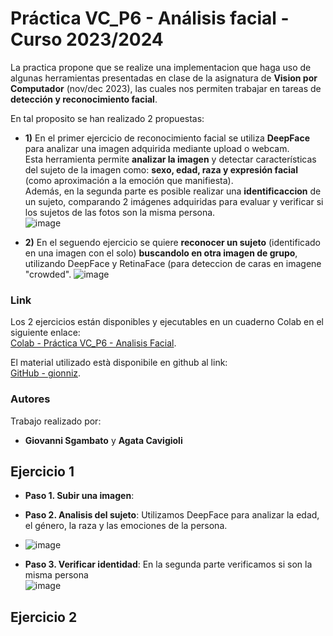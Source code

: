 # Práctica VC_P6 - Análisis facial - Curso 2023/2024

La practica propone que se realize una implementacion que haga uso de algunas herramientas presentadas en clase de la asignatura de **Vision por Computador** (nov/dec 2023), 
las cuales nos permiten trabajar en tareas de **detección y reconocimiento facial**. 

En tal proposito se han realizado 2 propuestas:  

* **1)** En el primer ejercicio de reconocimiento facial 
se utiliza **DeepFace** para analizar una imagen adquirida mediante upload o webcam.  
Esta herramienta permite **analizar la imagen** y detectar características del sujeto de la imagen como: **sexo, edad, raza y expresión facial** (como aproximación a la emoción que manifiesta).  
Además, en la segunda parte es posible realizar una **identificaccion** de un sujeto, comparando 2 imágenes adquiridas para evaluar y verificar si los sujetos de las fotos son la misma persona.  
![image](https://github.com/gionniz/Computer-Vision/assets/2800642/6da9c78f-28ab-4e5e-8d71-d57960ca923a)


* **2)** En el seguendo ejercicio se quiere **reconocer un sujeto** (identificado en una imagen con el solo) **buscandolo en otra imagen de grupo**,  
utilizando DeepFace y RetinaFace (para deteccion de caras en imagene "crowded".
![image](https://github.com/gionniz/Computer-Vision/assets/2800642/0bc76f19-f0d2-40a7-a97b-43fca1fddbbe)


### Link
Los  2 ejercicios están disponibles y ejecutables en un cuaderno Colab en el siguiente enlace:  
[Colab - Práctica VC_P6 - Analisis Facial](https://colab.research.google.com/drive/1s6ZkMi4MZ_Ra3Z641XG8r5A54nEaeCZ4#scrollTo=5zcyeV0QDGt3 "Práctica VC_P6 - Analisis Facial").

El material utilizado està disponibile en github al link:  
[GitHub - gionniz](https://github.com/gionniz/Computer-Vision/tree/main/P6 "GitHub gionniz").

### Autores
Trabajo realizado por:
- **Giovanni Sgambato** y **Agata Cavigioli**


## Ejercicio 1  

- **Paso 1. Subir una imagen**: 

- **Paso 2. Analisis del sujeto**: Utilizamos DeepFace para analizar la edad, el género, la raza y las emociones de la persona.
- ![image](https://github.com/gionniz/Computer-Vision/assets/2800642/26480cc8-ac9f-44e9-9024-f7565e2a0eed)  
  
- **Paso 3. Verificar identidad**: En la segunda parte verificamos si son la misma persona  
![image](https://github.com/gionniz/Computer-Vision/assets/2800642/73d9f98c-56dd-43dd-9363-55a9d940d91a)


## Ejercicio 2
